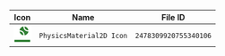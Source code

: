 | Icon | Name | File ID |
| ---  | ---  | ---     |
| ![](PhysicsMaterial2D%20Icon.png) | `PhysicsMaterial2D Icon` | `2478309920755340106` |
